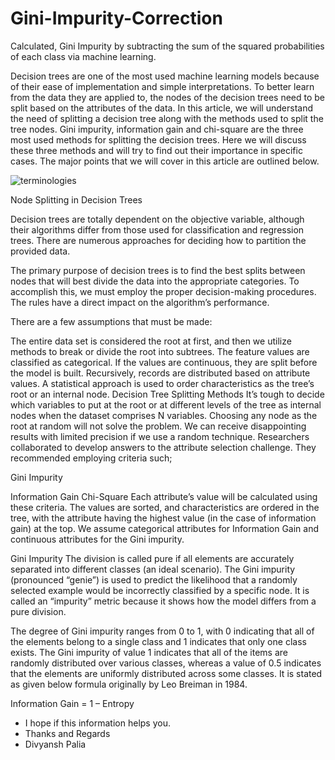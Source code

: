 # Gini-Impurity-Correction
Calculated, Gini Impurity by subtracting the sum of the squared probabilities of each class via machine learning.

Decision trees are one of the most used machine learning models because of their ease of implementation and simple interpretations. To better learn from the data they are applied to, the nodes of the decision trees need to be split based on the attributes of the data. In this article, we will understand the need of splitting a decision tree along with the methods used to split the tree nodes. Gini impurity, information gain and chi-square are the three most used methods for splitting the decision trees. Here we will discuss these three methods and will try to find out their importance in specific cases. The major points that we will cover in this article are outlined below.  

![terminologies](https://user-images.githubusercontent.com/118565420/202835656-9609d3e4-dc08-4fa9-a99a-8005ff9505e7.png)

Node Splitting in Decision Trees

Decision trees are totally dependent on the objective variable, although their algorithms differ from those used for classification and regression trees. There are numerous approaches for deciding how to partition the provided data. 

The primary purpose of decision trees is to find the best splits between nodes that will best divide the data into the appropriate categories. To accomplish this, we must employ the proper decision-making procedures. The rules have a direct impact on the algorithm’s performance.

There are a few assumptions that must be made:

The entire data set is considered the root at first, and then we utilize methods to break or divide the root into subtrees.
The feature values are classified as categorical. If the values are continuous, they are split before the model is built.
Recursively, records are distributed based on attribute values.
A statistical approach is used to order characteristics as the tree’s root or an internal node.
Decision Tree Splitting Methods
It’s tough to decide which variables to put at the root or at different levels of the tree as internal nodes when the dataset comprises N variables. Choosing any node as the root at random will not solve the problem. We can receive disappointing results with limited precision if we use a random technique. Researchers collaborated to develop answers to the attribute selection challenge. They recommended employing criteria such;

Gini Impurity

Information Gain
Chi-Square
Each attribute’s value will be calculated using these criteria. The values are sorted, and characteristics are ordered in the tree, with the attribute having the highest value (in the case of information gain) at the top. We assume categorical attributes for Information Gain and continuous attributes for the Gini impurity. 

Gini Impurity
The division is called pure if all elements are accurately separated into different classes (an ideal scenario). The Gini impurity (pronounced “genie”) is used to predict the likelihood that a randomly selected example would be incorrectly classified by a specific node. It is called an “impurity” metric because it shows how the model differs from a pure division.

The degree of Gini impurity ranges from 0 to 1, with 0 indicating that all of the elements belong to a single class and 1 indicates that only one class exists. The Gini impurity of value 1 indicates that all of the items are randomly distributed over various classes, whereas a value of 0.5 indicates that the elements are uniformly distributed across some classes. It is stated as given below formula originally by Leo Breiman in 1984.

Information Gain = 1 – Entropy

- I hope if this information helps you. 
- Thanks and Regards
- Divyansh Palia

